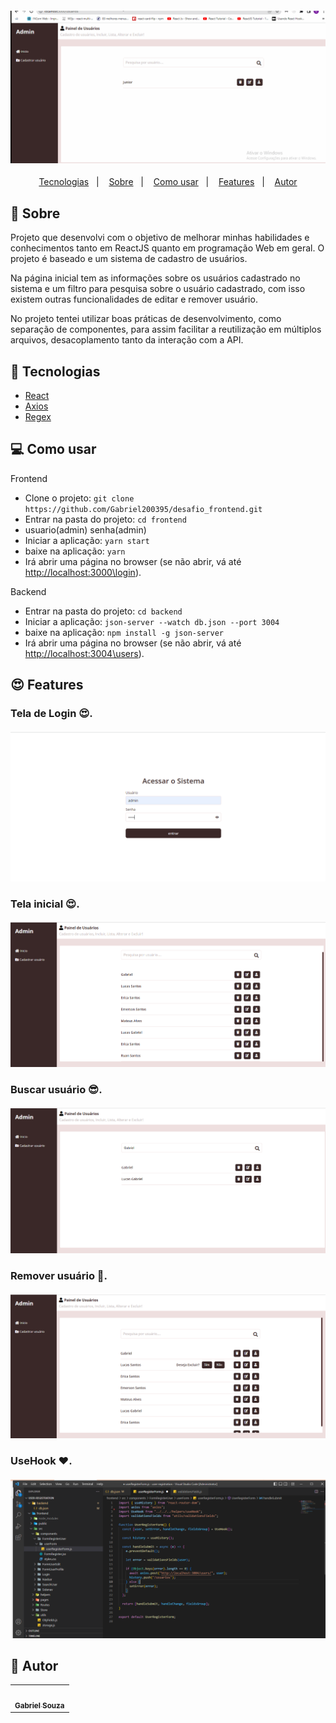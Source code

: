  <h4 align="center">
  <img src="./frontend/public/projeto.gif" width="800"/><br>
</h4>

<p align="center">
  <a href="#tecnologias">Tecnologias</a>&nbsp;&nbsp;&nbsp;|&nbsp;&nbsp;&nbsp;
  <a href="#page_facing_up-sobre">Sobre</a>&nbsp;&nbsp;&nbsp;|&nbsp;&nbsp;&nbsp;
  <a href="#-como-usar">Como usar</a>&nbsp;&nbsp;&nbsp;|&nbsp;&nbsp;&nbsp;
  <a href="#features">Features</a>&nbsp;&nbsp;&nbsp;|&nbsp;&nbsp;&nbsp;
  <a href="#pencil-autor">Autor</a>
</p>

## :page_facing_up: Sobre

Projeto que desenvolvi com o objetivo de melhorar minhas habilidades e conhecimentos tanto em ReactJS quanto em programação Web em geral. O projeto é baseado e um sistema de cadastro de usuários.

Na página inicial tem as informações sobre os usuários cadastrado no sistema e um filtro para pesquisa sobre o usuário cadastrado, com isso existem outras funcionalidades de editar e remover usuário.

No projeto tentei utilizar boas práticas de desenvolvimento, como separação de componentes, para assim facilitar a reutilização em múltiplos arquivos, desacoplamento tanto da interação com a API.

## :wrench: Tecnologias

<!--EXEMPLO:-->

- [React](https://pt-br.reactjs.org/)
- [Axios](https://www.npmjs.com/package/axios)
- [Regex](https://developer.mozilla.org/pt-BR/docs/Web/JavaScript/Guide/Regular_Expressions) 

## 💻 Como usar

Frontend

- Clone o projeto: `git clone https://github.com/Gabriel200395/desafio_frontend.git`
- Entrar na pasta do projeto: `cd frontend`
- usuario(admin) senha(admin)
- Iniciar a aplicação: `yarn start`
- baixe na aplicação: `yarn`
- Irá abrir uma página no browser (se não abrir, vá até [http://localhost:3000\login](http://localhost:3000\login)).

Backend

- Entrar na pasta do projeto: `cd backend`
- Iniciar a aplicação: `json-server --watch db.json --port 3004`
- baixe na aplicação: `npm install -g json-server`
- Irá abrir uma página no browser (se não abrir, vá até [http://localhost:3004\users](http://localhost:3004/users)).


## :heart_eyes: Features


<h3 align="left">Tela de Login 😍.</h3>
<h4 align="left">
  <img src="./frontend/public/login.png" /><br>
</h4>

<h3 align="left">Tela inicial 😍.</h3>
<h4 align="left">
  <img src="./frontend/public/tela_inicial.png" /><br>
</h4>

<h3 align="left">Buscar usuário 😎.</h3>
<h4 align="left">
  <img src="./frontend/public/filtro.png" /><br>
</h4>

<h3 align="left">Remover usuário 👀.</h3>
<h4 align="left">
  <img src="./frontend/public/remover.png" /><br>
</h4>

<h3 align="left">UseHook ❤.</h3>
<h4 align="left">
  <img src="./frontend/public/useHook.png" /><br>
</h4>

## :pencil: Autor

<table>
  <tr>
    <td align="center"><a href="https://github.com/Gabriel200395"><img src="https://avatars2.githubusercontent.com/u/68435908?s=400&u=9cbee30d93471534b2bd12a6364edd45e618b923&v=4" width="100px;" alt=""/><br /><sub><b>Gabriel Souza</b></sub></a><br /></td>
  <tr>
</table>
